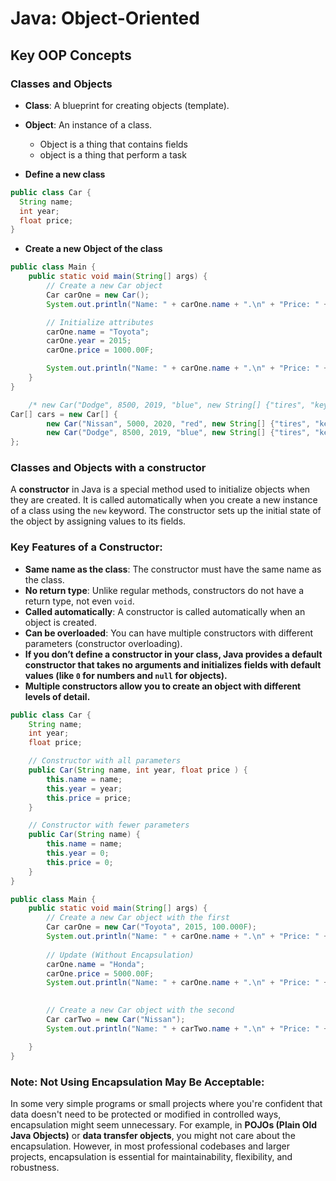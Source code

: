 # Java: Object-Oriented

## Key OOP Concepts

###  Classes and Objects
- **Class**: A blueprint for creating objects (template).
- **Object**: An instance of a class.
  - Object is a thing that contains fields
  - object is a thing that perform a task


- **Define a new class**

```java
public class Car {
  String name;
  int year;
  float price;
}
```
- **Create a new Object of the class**
```java
public class Main {
    public static void main(String[] args) {
        // Create a new Car object
        Car carOne = new Car();
        System.out.println("Name: " + carOne.name + ".\n" + "Price: " + carOne.year); // Will print nothing

        // Initialize attributes
        carOne.name = "Toyota";
        carOne.year = 2015;
        carOne.price = 1000.00F;

        System.out.println("Name: " + carOne.name + ".\n" + "Price: " + carOne.year); // Will print all values
    }
}
```
```java
    /* new Car("Dodge", 8500, 2019, "blue", new String[] {"tires", "keys"})); In java you can create an object without store it in a variable */
Car[] cars = new Car[] {
        new Car("Nissan", 5000, 2020, "red", new String[] {"tires", "keys"}),
        new Car("Dodge", 8500, 2019, "blue", new String[] {"tires", "keys"})
};
```

###  Classes and Objects with a constructor 
A **constructor** in Java is a special method used to initialize objects when they are created. It is called automatically when you create a new instance of a class using the `new` keyword. The constructor sets up the initial state of the object by assigning values to its fields.

### Key Features of a Constructor:

-   **Same name as the class**: The constructor must have the same name as the class.
-   **No return type**: Unlike regular methods, constructors do not have a return type, not even `void`.
-   **Called automatically**: A constructor is called automatically when an object is created.
-   **Can be overloaded**: You can have multiple constructors with different parameters (constructor overloading).
-   **If you don’t define a constructor in your class, Java provides a **default constructor** that takes no arguments and initializes fields with default values (like `0` for numbers and `null` for objects).**
-   **Multiple constructors allow you to create an object with different levels of detail.**


```java
public class Car {
    String name;
    int year;
    float price;

    // Constructor with all parameters
    public Car(String name, int year, float price ) {
        this.name = name;
        this.year = year;
        this.price = price;
    }

    // Constructor with fewer parameters
    public Car(String name) {
        this.name = name;
        this.year = 0;
        this.price = 0;
    }
}
```

```java
public class Main {
    public static void main(String[] args) {
        // Create a new Car object with the first 
        Car carOne = new Car("Toyota", 2015, 100.000F);
        System.out.println("Name: " + carOne.name + ".\n" + "Price: " + carOne.year); // Will print nothing
      
        // Update (Without Encapsulation)
        carOne.name = "Honda";
        carOne.price = 5000.00F;
        System.out.println("Name: " + carOne.name + ".\n" + "Price: " + carOne.year); // Will print all values
      

        // Create a new Car object with the second 
        Car carTwo = new Car("Nissan");
        System.out.println("Name: " + carTwo.name + ".\n" + "Price: " + carTwo.year); // Will print nothing

    }
}
```

### Note: Not Using Encapsulation May Be Acceptable:

In some very simple programs or small projects where you're confident that data doesn't need to be protected or modified in controlled ways, encapsulation might seem unnecessary. For example, in **POJOs (Plain Old Java Objects)** or **data transfer objects**, you might not care about the encapsulation.
However, in most professional codebases and larger projects, encapsulation is essential for maintainability, flexibility, and robustness.
